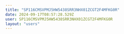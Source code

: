 ```yaml
---
title: "SP116CMSVPMJ5HW5438SRR3NHX01ZCGT2F4MFKG0R"
date: 2024-09-17T08:57:28.529Z
user: SP116CMSVPMJ5HW5438SRR3NHX01ZCGT2F4MFKG0R
layout: "users"
---
```

    